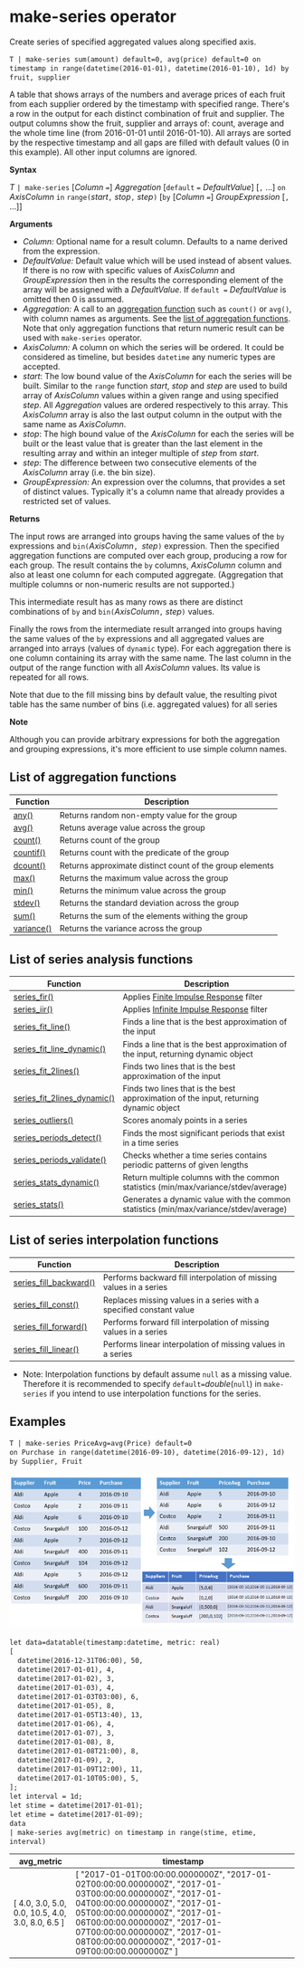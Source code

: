 # make-series operator

Create series of specified aggregated values along specified axis. 

    T | make-series sum(amount) default=0, avg(price) default=0 on timestamp in range(datetime(2016-01-01), datetime(2016-01-10), 1d) by fruit, supplier

A table that shows arrays of the numbers and average prices of each fruit from each supplier ordered by the timestamp with specified range. There's a row in the output for each distinct combination of fruit and supplier. The output columns show the fruit, supplier and arrays of: count, average and the whole time line (from 2016-01-01 until 2016-01-10). All arrays are sorted by the respective timestamp and all gaps are filled with default values (0 in this example). All other input columns are ignored.

**Syntax**

*T* `| make-series`
      [*Column* `=`] *Aggregation* [`default` `=` *DefaultValue*] [`,` ...]
    `on` *AxisColumn* `in` `range(`*start*`,` *stop*`,` *step*`)`
    [`by`
      [*Column* `=`] *GroupExpression* [`,` ...]]

**Arguments**

* *Column:* Optional name for a result column. Defaults to a name derived from the expression.
* *DefaultValue:* Default value which will be used instead of absent values. If there is no row with specific values of *AxisColumn* and *GroupExpression* then in the results the corresponding element of the array will be assigned with a *DefaultValue*. If `default =` *DefaultValue* is omitted then 0 is assumed. 
* *Aggregation:* A call to an [aggregation function](query_language_make_seriesoperator.md#list-of-aggregation-functions) such as `count()` or `avg()`, with column names as arguments. See the [list of aggregation functions](query_language_make_seriesoperator.md#list-of-aggregation-functions). Note that only aggregation functions that return numeric result can be used with `make-series` operator.
* *AxisColumn:* A column on which the series will be ordered. It could be considered as timeline, but besides `datetime` any numeric types are accepted.
* *start*: The low bound value of the *AxisColumn* for each the series will be built. Similar to the `range` function *start*, *stop* and *step* are used to build array of *AxisColumn* values within a given range and using specified *step*. All *Aggregation* values are ordered respectively to this array. This *AxisColumn* array is also the last output column in the output with the same name as *AxisColumn*.
* *stop*: The high bound value of the *AxisColumn* for each the series will be built or the least value that is greater than the last element in the resulting array and within an integer multiple of *step* from *start*.
* *step*: The difference between two consecutive elements of the *AxisColumn* array (i.e. the bin size).
* *GroupExpression:* An expression over the columns, that provides a set of distinct values. Typically it's a column name that already provides a restricted set of values. 

**Returns**

The input rows are arranged into groups having the same values of the `by` expressions and `bin(`*AxisColumn*`, `*step*`)` expression. Then the specified aggregation functions are computed over each group, producing a row for each group. The result contains the `by` columns, *AxisColumn* column and also at least one column for each computed aggregate. (Aggregation that multiple columns or non-numeric results are not supported.)

This intermediate result has as many rows as there are distinct combinations of `by` and `bin(`*AxisColumn*`,` *step*`)` values.

Finally the rows from the intermediate result arranged into groups having the same values of the `by` expressions and all aggregated values are arranged into arrays (values of `dynamic` type). For each aggregation there is one column containing its array with the same name. The last column in the output of the range function with all *AxisColumn* values. Its value is repeated for all rows. 

Note that due to the fill missing bins by default value, the resulting pivot table has the same number of bins (i.e. aggregated values) for all series  

**Note**

Although you can provide arbitrary expressions for both the aggregation and grouping expressions, it's more efficient to use simple column names.
 

## List of aggregation functions

|Function|Description|
|--------|-----------|
|[any()](query_language_any_aggfunction.md)|Returns random non-empty value for the group|
|[avg()](query_language_avg_aggfunction.md)|Retuns average value across the group|
|[count()](query_language_count_aggfunction.md)|Returns count of the group|
|[countif()](query_language_countif_aggfunction.md)|Returns count with the predicate of the group|
|[dcount()](query_language_dcount_aggfunction.md)|Returns approximate distinct count of the group elements|
|[max()](query_language_max_aggfunction.md)|Returns the maximum value across the group|
|[min()](query_language_min_aggfunction.md)|Returns the minimum value across the group|
|[stdev()](query_language_stdev_aggfunction.md)|Returns the standard deviation across the group|
|[sum()](query_language_sum_aggfunction.md)|Returns the sum of the elements withing the group|
|[variance()](query_language_variance_aggfunction.md)|Returns the variance across the group|

## List of series analysis functions

|Function|Description|
|--------|-----------|
|[series_fir()](query_language_series_firfunction.md)|Applies [Finite Impulse Response](https://en.wikipedia.org/wiki/Finite_impulse_response) filter|
|[series_iir()](query_language_series_iirfunction.md)|Applies [Infinite Impulse Response](https://en.wikipedia.org/wiki/Infinite_impulse_response) filter||[series_fit_line()](query_language_series_fit_linefunction.md)|Finds a straight line that is the best approximation of the input|
|[series_fit_line()](query_language_series_fit_linefunction.md)|Finds a line that is the best approximation of the input|
|[series_fit_line_dynamic()](query_language_series_fit_line_dynamicfunction.md)|Finds a line that is the best approximation of the input, returning dynamic object|
[series_fit_2lines()](query_language_series_fit_2linesfunction.md)|Finds two lines that is the best approximation of the input|
|[series_fit_2lines_dynamic()](query_language_series_fit_2lines_dynamicfunction.md)|Finds two lines that is the best approximation of the input, returning dynamic object|
|[series_outliers()](query_language_series_outliersfunction.md)|Scores anomaly points in a series|
|[series_periods_detect()](query_language_series_periods_detectfunction.md)|Finds the most significant periods that exist in a time series|
|[series_periods_validate()](query_language_series_periods_validatefunction.md)|Checks whether a time series contains periodic patterns of given lengths|
|[series_stats_dynamic()](query_language_series_stats_dynamicfunction.md)|Return multiple columns with the common statistics (min/max/variance/stdev/average)|
|[series_stats()](query_language_series_statsfunction.md)|Generates a dynamic value with the common statistics (min/max/variance/stdev/average)|
  
## List of series interpolation functions
|Function|Description|
|--------|-----------|
|[series_fill_backward()](query_language_series_fill_backwardfunction.md)|Performs backward fill interpolation of missing values in a series|
|[series_fill_const()](query_language_series_fill_constfunction.md)|Replaces missing values in a series with a specified constant value|
|[series_fill_forward()](query_language_series_fill_forwardfunction.md)|Performs forward fill interpolation of missing values in a series|
|[series_fill_linear()](query_language_series_fill_linearfunction.md)|Performs linear interpolation of missing values in a series|

* Note: Interpolation functions by default assume `null` as a missing value. Therefore it is recommended to specify `default=`*double*(`null`) in `make-series` if you intend to use interpolation functions for the series. 

## Examples
  
<!-- csl -->
```
T | make-series PriceAvg=avg(Price) default=0
on Purchase in range(datetime(2016-09-10), datetime(2016-09-12), 1d) by Supplier, Fruit
```
  
![](./Images/aggregations/makeseries.png)
  

```
let data=datatable(timestamp:datetime, metric: real)
[
  datetime(2016-12-31T06:00), 50,
  datetime(2017-01-01), 4,
  datetime(2017-01-02), 3,
  datetime(2017-01-03), 4,
  datetime(2017-01-03T03:00), 6,
  datetime(2017-01-05), 8,
  datetime(2017-01-05T13:40), 13,
  datetime(2017-01-06), 4,
  datetime(2017-01-07), 3,
  datetime(2017-01-08), 8,
  datetime(2017-01-08T21:00), 8,
  datetime(2017-01-09), 2,
  datetime(2017-01-09T12:00), 11,
  datetime(2017-01-10T05:00), 5,
];
let interval = 1d;
let stime = datetime(2017-01-01);
let etime = datetime(2017-01-09);
data
| make-series avg(metric) on timestamp in range(stime, etime, interval)  
```
  
|avg_metric|timestamp|
|---|---|
|[ 4.0, 3.0, 5.0, 0.0, 10.5, 4.0, 3.0, 8.0, 6.5 ]|[ "2017-01-01T00:00:00.0000000Z", "2017-01-02T00:00:00.0000000Z", "2017-01-03T00:00:00.0000000Z", "2017-01-04T00:00:00.0000000Z", "2017-01-05T00:00:00.0000000Z", "2017-01-06T00:00:00.0000000Z", "2017-01-07T00:00:00.0000000Z", "2017-01-08T00:00:00.0000000Z", "2017-01-09T00:00:00.0000000Z" ]|  

